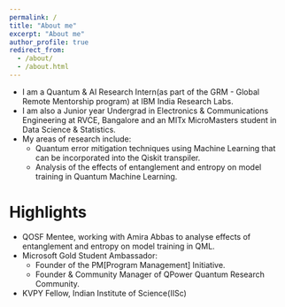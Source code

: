 ```yaml
---
permalink: /
title: "About me"
excerpt: "About me"
author_profile: true
redirect_from: 
  - /about/
  - /about.html
---
```



- I am a Quantum & AI Research Intern(as part of the GRM - Global Remote Mentorship program) at IBM India Research Labs.
- I am also a Junior year Undergrad in Electronics & Communications Engineering at RVCE, Bangalore and an MITx MicroMasters student in Data Science & Statistics.
- My areas of research include:
  - Quantum error mitigation techniques using Machine Learning that can be incorporated into the Qiskit transpiler.
  - Analysis of the effects of entanglement and entropy on model training in Quantum Machine Learning. 

# Highlights

- QOSF Mentee, working with Amira Abbas to analyse effects of entanglement and entropy on model training in QML.
- Microsoft Gold Student Ambassador:
  - Founder of the PM[Program Management] Initiative.
  - Founder & Community Manager of QPower Quantum Research Community.
- KVPY Fellow, Indian Institute of Science(IISc)
